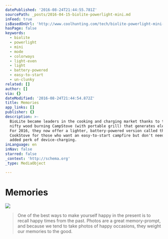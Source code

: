 ```yaml
---
datePublished: '2016-08-24T21:44:55.781Z'
sourcePath: _posts/2016-04-15-biolite-powerlight-mini.md
inFeed: true
isBasedOnUrl: 'http://www.coolhunting.com/tech/biolite-powerlight-mini-portable-utility-light'
hasPage: false
keywords:
  - biolite
  - powerlight
  - mini
  - mode
  - colorways
  - light-even
  - light
  - battery-powered
  - easy-to-start
  - un-clunky
related: []
author: []
via: {}
dateModified: '2016-08-24T21:44:54.872Z'
title: Memories
app_links: []
publisher: {}
description: >-
  BioLite became leaders in the cooking and charging market thanks to their
  nifty wood burning CampStove (with portable grill) that generates electricity.
  For 2016, they now offer a lighter, battery-powered version called the
  CookStove for those who want an easy-to-start campfire but don't need the
  added perk of device-charging.
inLanguage: en
inNav: false
starred: false
_context: 'http://schema.org'
_type: MediaObject

---
```

# Memories
![](https://the-grid-user-content.s3-us-west-2.amazonaws.com/ce5e1b35-6704-4a10-b733-a7512723a405.jpg)

> One of the best ways to make yourself happy in the present is to recall happy times from the past. Photos are a great memory-prompt, and because we tend to take photos of happy occasions, they weight our memories to the good.